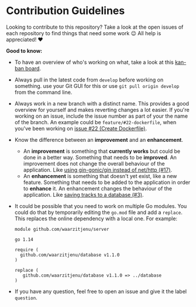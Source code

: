 # Contribution Guidelines

Looking to contribute to this repository? Take a look at the open issues of each repository to find things that need some work :wink: All help is appreciated! :heart:



**Good to know:**

- To have an overview of who's working on what, take a look at this [kan-ban board][].

- Always pull in the latest code from `develop` before working on something.
  use your Git GUI for this or use `git pull origin develop` from the command line.
  
- Always work in a new branch with a distinct name. This provides a good overview for yourself and makes reverting changes a lot easier. If you're working on an issue, include the issue number as part of your the name of the branch. An example could be `feature/#22-dockerfile`, when you've been working on [issue #22 (Create Dockerfile)](https://github.com/waarzitjenu/server/issues/22).
  
- Know the difference between an **improvement** and an **enhancement**.
  
  - An **improvement** is something that **currently works** but could be done in a better way. Something that needs to be **improved**. An improvement does not change the overall behaviour of the application. Like [using gin-gonic/gin instead of net/http (#17)](https://github.com/waarzitjenu/server/pull/17).
  - An **enhancement** is something that doesn't yet exist, like a new feature. Something that needs to be added to the application in order to **enhance** it. An enhancement changes the behaviour of the application. Like [saving tracks to a database (#3)](https://github.com/waarzitjenu/server/issues/3).
  
- It could be possible that you need to work on multiple Go modules. You could do that by temporarily editing the `go.mod` file and add a `replace`.  This replaces the online dependency with a local one. For example:

  ```
  module github.com/waarzitjenu/server
  
  go 1.14
  
  require (
  	github.com/waarzitjenu/database v1.1.0
  )
  
  replace (
     github.com/waarzitjenu/database v1.1.0 => ../database
  )
  ```

  

- If you have any question, feel free to open an issue and give it the label `question`.

[kan-ban board]: https://github.com/orgs/waarzitjenu/projects/1	"Who's working on what?"